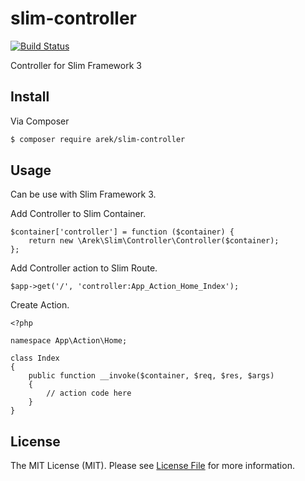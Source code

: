 # slim-controller

[![Build Status](https://api.travis-ci.org/arekwiertlewski/slim-controller.svg?branch=master)](https://travis-ci.org/arekwiertlewski/slim-controller)

Controller for Slim Framework 3

## Install

Via Composer

``` bash
$ composer require arek/slim-controller
```

## Usage

Can be use with Slim Framework 3.

Add Controller to Slim Container.
```
$container['controller'] = function ($container) {
    return new \Arek\Slim\Controller\Controller($container);
};
```

Add Controller action to Slim Route.
```
$app->get('/', 'controller:App_Action_Home_Index');
```

Create Action.
```
<?php

namespace App\Action\Home;

class Index
{
    public function __invoke($container, $req, $res, $args)
    {
        // action code here
    }
}
```

## License

The MIT License (MIT). Please see [License File](LICENSE.md) for more information.

